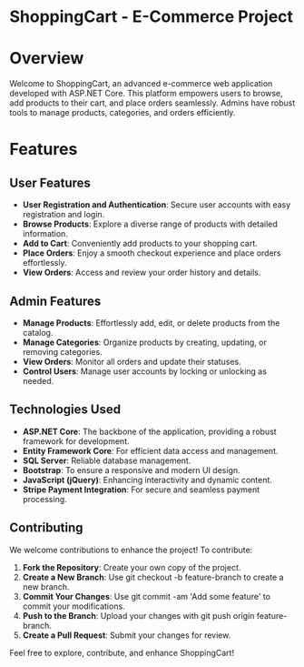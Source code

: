 # ShoppingCart - E-Commerce Project

# Overview
Welcome to ShoppingCart, an advanced e-commerce web application developed with ASP.NET Core. 
This platform empowers users to browse, add products to their cart, and place orders seamlessly. Admins have robust tools to manage products, categories, and orders efficiently.

# Features

## User Features
- **User Registration and Authentication**: Secure user accounts with easy registration and login.
- **Browse Products**: Explore a diverse range of products with detailed information.
- **Add to Cart**: Conveniently add products to your shopping cart.
- **Place Orders**: Enjoy a smooth checkout experience and place orders effortlessly.
- **View Orders**: Access and review your order history and details.

## Admin Features
- **Manage Products**: Effortlessly add, edit, or delete products from the catalog.
- **Manage Categories**: Organize products by creating, updating, or removing categories.
- **View Orders**: Monitor all orders and update their statuses.
- **Control Users**: Manage user accounts by locking or unlocking as needed.

## Technologies Used
- **ASP.NET Core**: The backbone of the application, providing a robust framework for development.
- **Entity Framework Core**: For efficient data access and management.
- **SQL Server**: Reliable database management.
- **Bootstrap**: To ensure a responsive and modern UI design.
- **JavaScript (jQuery)**: Enhancing interactivity and dynamic content.
- **Stripe Payment Integration**: For secure and seamless payment processing.

## Contributing
We welcome contributions to enhance the project! To contribute:

1. **Fork the Repository**: Create your own copy of the project.
2. **Create a New Branch**: Use git checkout -b feature-branch to create a new branch.
3. **Commit Your Changes**: Use git commit -am 'Add some feature' to commit your modifications.
4. **Push to the Branch**: Upload your changes with git push origin feature-branch.
5. **Create a Pull Request**: Submit your changes for review.
   
Feel free to explore, contribute, and enhance ShoppingCart!
